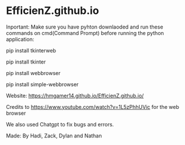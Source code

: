 # EfficienZ.github.io

Inportant: Make sure you have pyhton downlaoded and run these commands on cmd(Command Prompt) before running the python application:

pip install tkinterweb

pip install tkinter

pip install webbrowser

pip install simple-webbrowser

Website: https://hmgamer14.github.io/EfficienZ.github.io/

Credits to https://www.youtube.com/watch?v=1L5zPhhUVic for the web browser

We also used Chatgpt to fix bugs and errors.

Made: By Hadi, Zack, Dylan and Nathan
